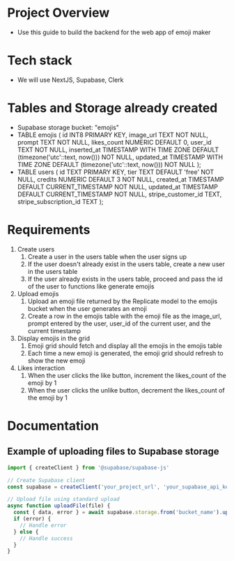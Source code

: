 # Project Overview
- Use this guide to build the backend for the web app of emoji maker

# Tech stack
- We will use NextJS, Supabase, Clerk

# Tables and Storage already created
- Supabase storage bucket: "emojis"
- TABLE emojis (
    id INT8 PRIMARY KEY,
    image_url TEXT NOT NULL,
    prompt TEXT NOT NULL,
    likes_count NUMERIC DEFAULT 0,
    user_id TEXT NOT NULL,
    inserted_at TIMESTAMP WITH TIME ZONE DEFAULT (timezone('utc'::text, now())) NOT NULL,
    updated_at TIMESTAMP WITH TIME ZONE DEFAULT (timezone('utc'::text, now())) NOT NULL
);
- TABLE users (
    id TEXT PRIMARY KEY,
    tier TEXT DEFAULT 'free' NOT NULL,
    credits NUMERIC DEFAULT 3 NOT NULL,
    created_at TIMESTAMP DEFAULT CURRENT_TIMESTAMP NOT NULL,
    updated_at TIMESTAMP DEFAULT CURRENT_TIMESTAMP NOT NULL,
    stripe_customer_id TEXT,
    stripe_subscription_id TEXT
);

# Requirements
1. Create users
    1. Create a user in the users table when the user signs up
    2. If the user doesn't already exist in the users table, create a new user in the users table
    3. If the user already exists in the users table, proceed and pass the id of the user to functions like generate emojis
2. Upload emojis
    1. Upload an emoji file returned by the Replicate model to the emojis bucket when the user generates an emoji
    2. Create a row in the emojis table with the emoji file as the image_url, prompt entered by the user, user_id of the current user, and the current timestamp
3. Display emojis in the grid
    1. Emoji grid should fetch and display all the emojis in the emojis table
    2. Each time a new emoji is generated, the emoji grid should refresh to show the new emoji
4. Likes interaction
    1. When the user clicks the like button, increment the likes_count of the emoji by 1
    2. When the user clicks the unlike button, decrement the likes_count of the emoji by 1

# Documentation
## Example of uploading files to Supabase storage

```javascript
import { createClient } from '@supabase/supabase-js'

// Create Supabase client
const supabase = createClient('your_project_url', 'your_supabase_api_key')

// Upload file using standard upload
async function uploadFile(file) {
  const { data, error } = await supabase.storage.from('bucket_name').upload('file_path', file)
  if (error) {
    // Handle error
  } else {
    // Handle success
  }
}
```
